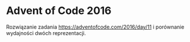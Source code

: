 # Advent of Code 2016
Rozwiązanie zadania https://adventofcode.com/2016/day/11 i porównanie wydajności dwóch reprezentacji.
